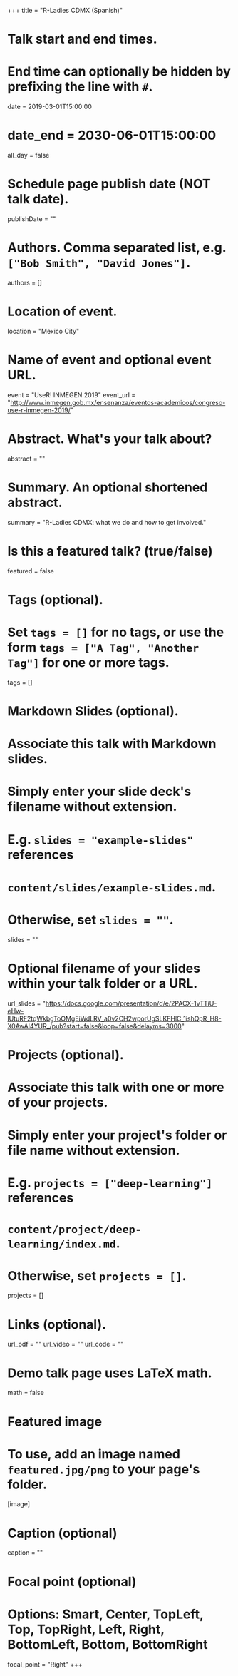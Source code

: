 +++
title = "R-Ladies CDMX (Spanish)"

# Talk start and end times.
#   End time can optionally be hidden by prefixing the line with `#`.
date = 2019-03-01T15:00:00
# date_end = 2030-06-01T15:00:00
all_day = false

# Schedule page publish date (NOT talk date).
publishDate = ""

# Authors. Comma separated list, e.g. `["Bob Smith", "David Jones"]`.
authors = []

# Location of event.
location = "Mexico City"

# Name of event and optional event URL.
event = "UseR! INMEGEN 2019"
event_url = "http://www.inmegen.gob.mx/ensenanza/eventos-academicos/congreso-use-r-inmegen-2019/"

# Abstract. What's your talk about?
abstract = ""

# Summary. An optional shortened abstract.
summary = "R-Ladies CDMX: what we do and how to get involved."

# Is this a featured talk? (true/false)
featured = false

# Tags (optional).
#   Set `tags = []` for no tags, or use the form `tags = ["A Tag", "Another Tag"]` for one or more tags.
tags = []

# Markdown Slides (optional).
#   Associate this talk with Markdown slides.
#   Simply enter your slide deck's filename without extension.
#   E.g. `slides = "example-slides"` references 
#   `content/slides/example-slides.md`.
#   Otherwise, set `slides = ""`.
slides = ""

# Optional filename of your slides within your talk folder or a URL.
url_slides = "https://docs.google.com/presentation/d/e/2PACX-1vTTiU-eHw-lUtuRF2tqWkbgToOMgEiWdLRV_a0v2CH2wporUgSLKFHlC_1ishQpR_H8-X0AwAl4YUR_/pub?start=false&loop=false&delayms=3000"

# Projects (optional).
#   Associate this talk with one or more of your projects.
#   Simply enter your project's folder or file name without extension.
#   E.g. `projects = ["deep-learning"]` references 
#   `content/project/deep-learning/index.md`.
#   Otherwise, set `projects = []`.
projects = []

# Links (optional).
url_pdf = ""
url_video = ""
url_code = ""

# Demo talk page uses LaTeX math.
math = false

# Featured image
# To use, add an image named `featured.jpg/png` to your page's folder. 
[image]
  # Caption (optional)
  caption = ""

  # Focal point (optional)
  # Options: Smart, Center, TopLeft, Top, TopRight, Left, Right, BottomLeft, Bottom, BottomRight
  focal_point = "Right"
+++
